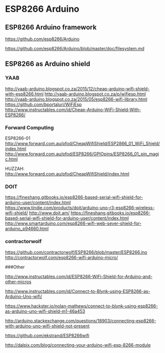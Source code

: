 # ESP8266 Arduino

## ESP8266 Arduino framework

https://github.com/esp8266/Arduino

https://github.com/esp8266/Arduino/blob/master/doc/filesystem.md

## ESP8266 as Arduino shield

### YAAB

http://yaab-arduino.blogspot.co.za/2015/12/cheap-arduino-wifi-shield-with-esp8266.html
http://yaab-arduino.blogspot.co.za/p/wifiesp.html
http://yaab-arduino.blogspot.co.za/2015/05/esp8266-wifi-library.html
https://github.com/bportaluri/WiFiEsp
http://www.instructables.com/id/Cheap-Arduino-WiFi-Shield-With-ESP8266/

### Forward Computing
ESP8266-01  
http://www.forward.com.au/pfod/CheapWifiShield/ESP2866_01_WiFi_Shield/index.html  
http://www.forward.com.au/pfod/ESP8266/GPIOpins/ESP8266_01_pin_magic.html

HUZZAH:   
http://www.forward.com.au/pfod/CheapWifiShield/index.html

### DOIT
https://fineshang.gitbooks.io/esp8266-based-serial-wifi-shield-for-arduino-user/content/index.html
https://www.tindie.com/products/doit/arduino-uno-r3-esp8266-wireless-wifi-shield/
http://www.doit.am/
https://fineshang.gitbooks.io/esp8266-based-serial-wifi-shield-for-arduino-user/content/index.html
http://www.smartarduino.com/esp8266-wifi-web-sever-shield-for-arduino_p94660.html

### contractorwolf

https://github.com/contractorwolf/ESP8266/blob/master/ESP8266.ino
http://contractorwolf.com/esp8266-wifi-arduino-micro/

###Other

http://www.instructables.com/id/ESP8266-WiFi-Shield-for-Arduino-and-other-micros

http://www.instructables.com/id/Connect-to-Blynk-using-ESP8266-as-Arduino-Uno-wifi/

https://www.hackster.io/nolan-mathews/connect-to-blynk-using-esp8266-as-arduino-uno-wifi-shield-m1-46a453

http://arduino.stackexchange.com/questions/18903/connecting-esp8266-with-arduino-uno-wifi-shield-not-present

https://github.com/ekstrand/ESP8266wifi

http://dalpix.com/blog/connecting-your-arduino-wifi-esp-8266-module
